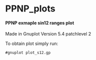 # PPNP_plots
#### PPNP exmaple sin12 ranges plot 

Made in Gnuplot Version 5.4 patchlevel 2

To obtain plot simply run:

```#gnuplot plot_s12.gp```
